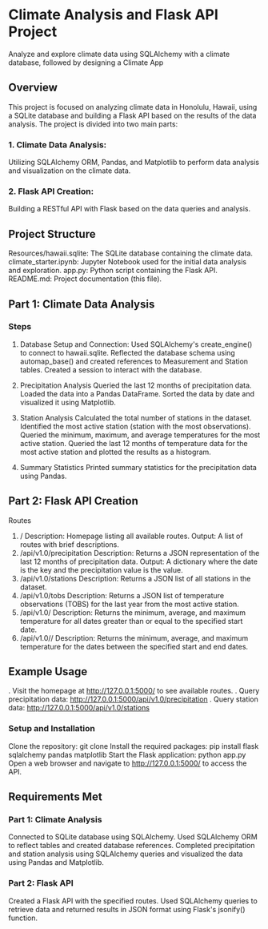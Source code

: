 # Climate Analysis and Flask API Project
Analyze and explore climate data using SQLAlchemy with a climate database, followed by designing a Climate App


## Overview
This project is focused on analyzing climate data in Honolulu, Hawaii, using a SQLite database and building a Flask API based on the results of the data analysis. The project is divided into two main parts:

### 1. Climate Data Analysis:
Utilizing SQLAlchemy ORM, Pandas, and Matplotlib to perform data analysis and visualization on the climate data.
### 2. Flask API Creation:
Building a RESTful API with Flask based on the data queries and analysis.
   
## Project Structure
Resources/hawaii.sqlite: The SQLite database containing the climate data.
climate_starter.ipynb: Jupyter Notebook used for the initial data analysis and exploration.
app.py: Python script containing the Flask API.
README.md: Project documentation (this file).

## Part 1: Climate Data Analysis
### Steps
1. Database Setup and Connection:
Used SQLAlchemy's create_engine() to connect to hawaii.sqlite.
Reflected the database schema using automap_base() and created references to Measurement and Station tables.
Created a session to interact with the database.

2. Precipitation Analysis
Queried the last 12 months of precipitation data.
Loaded the data into a Pandas DataFrame.
Sorted the data by date and visualized it using Matplotlib.

3. Station Analysis
Calculated the total number of stations in the dataset.
Identified the most active station (station with the most observations).
Queried the minimum, maximum, and average temperatures for the most active station.
Queried the last 12 months of temperature data for the most active station and plotted the results as a histogram.

4. Summary Statistics
Printed summary statistics for the precipitation data using Pandas.

## Part 2: Flask API Creation
Routes
1. /
Description: Homepage listing all available routes.
Output: A list of routes with brief descriptions.
2. /api/v1.0/precipitation
Description: Returns a JSON representation of the last 12 months of precipitation data.
Output: A dictionary where the date is the key and the precipitation value is the value.
3. /api/v1.0/stations
Description: Returns a JSON list of all stations in the dataset.
4. /api/v1.0/tobs
Description: Returns a JSON list of temperature observations (TOBS) for the last year from the most active station.
5. /api/v1.0/<start>
Description: Returns the minimum, average, and maximum temperature for all dates greater than or equal to the specified start date.
6. /api/v1.0/<start>/<end>
Description: Returns the minimum, average, and maximum temperature for the dates between the specified start and end dates.

## Example Usage
. Visit the homepage at http://127.0.0.1:5000/ to see available routes.
. Query precipitation data: http://127.0.0.1:5000/api/v1.0/precipitation
. Query station data: http://127.0.0.1:5000/api/v1.0/stations

### Setup and Installation
Clone the repository: git clone 
Install the required packages: pip install flask sqlalchemy pandas matplotlib
Start the Flask application: python app.py
Open a web browser and navigate to http://127.0.0.1:5000/ to access the API.

## Requirements Met
### Part 1: Climate Analysis
Connected to SQLite database using SQLAlchemy.
Used SQLAlchemy ORM to reflect tables and created database references.
Completed precipitation and station analysis using SQLAlchemy queries and visualized the data using Pandas and Matplotlib.

### Part 2: Flask API
Created a Flask API with the specified routes.
Used SQLAlchemy queries to retrieve data and returned results in JSON format using Flask's jsonify() function.


